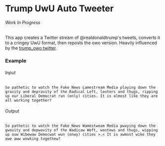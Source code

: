 # Trump UwU Auto Tweeter

###### Work In Progress

This app creates a Twitter stream of @realdonaldtrump's tweets, converts it to a cringey UwU format, then reposts the owo version. Heavily influenced by the [trump_owo twitter](https://twitter.com/trump_owo?lang=en).

### Example

###### Input

```
So pathetic to watch the Fake News Lamestream Media playing down the gravity and depravity of the Radical Left, looters and thugs, ripping up our Liberal Democrat run (only) cities. It is almost like they are all working together?
```

###### Output

```
So pathetic to watch the Fake News Wamestweam Media pwaying down the gwavity and depwavity of the Wadicaw Weft, wootews and thugs, wipping up ouw Wibewaw Democwat wun (onwy) cities >.< It is awmost wike they awe aww wowking togethew?
```
